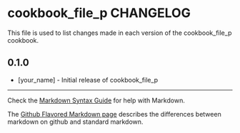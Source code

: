 # cookbook_file_p CHANGELOG

This file is used to list changes made in each version of the cookbook_file_p cookbook.

## 0.1.0
- [your_name] - Initial release of cookbook_file_p

- - -
Check the [Markdown Syntax Guide](http://daringfireball.net/projects/markdown/syntax) for help with Markdown.

The [Github Flavored Markdown page](http://github.github.com/github-flavored-markdown/) describes the differences between markdown on github and standard markdown.
